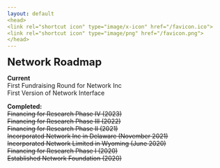 ```yaml
---
layout: default
<head>
<link rel="shortcut icon" type="image/x-icon" href="/favicon.ico">
<link rel="shortcut icon" type="image/png" href="/favicon.png">
</head>
---
```


<b><font size="5">Network Roadmap</font></b>
<br>

**Current**
<br>
First Fundraising Round for Network Inc
<br>
First Version of Network Interface

**Completed:**
<br>
~~Financing for Research Phase IV (2023)~~
<br>
~~Financing for Research Phase III (2022)~~
<br>
~~Financing for Research Phase II (2021)~~
<br>
~~Incorporated Network Inc in Delaware (November 2021)~~
<br>
~~Incorporated Network Limited in Wyoming (June 2020)~~
<br>
~~Financing for Research Phase I (2020)~~
<br>
~~Established Network Foundation (2020)~~
<br>
